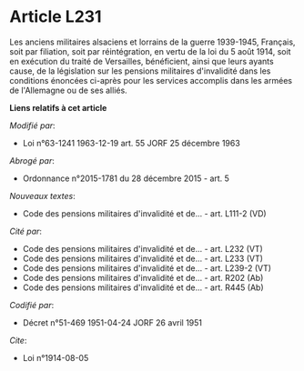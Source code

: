 # Article L231

Les anciens militaires alsaciens et lorrains de la guerre 1939-1945, Français, soit par filiation, soit par réintégration, en
vertu de la loi du 5 août 1914, soit en exécution du traité de Versailles, bénéficient, ainsi que leurs ayants cause, de la
législation sur les pensions militaires d'invalidité dans les conditions énoncées ci-après pour les services accomplis dans
les armées de l'Allemagne ou de ses alliés.

**Liens relatifs à cet article**

_Modifié par_:

  - Loi n°63-1241 1963-12-19 art. 55 JORF 25 décembre 1963

_Abrogé par_:

  - Ordonnance n°2015-1781 du 28 décembre 2015 - art. 5

_Nouveaux textes_:

  - Code des pensions militaires d'invalidité et de... - art. L111-2 (VD)

_Cité par_:

  - Code des pensions militaires d'invalidité et de... - art. L232 (VT)
  - Code des pensions militaires d'invalidité et de... - art. L233 (VT)
  - Code des pensions militaires d'invalidité et de... - art. L239-2 (VT)
  - Code des pensions militaires d'invalidité et de... - art. R202 (Ab)
  - Code des pensions militaires d'invalidité et de... - art. R445 (Ab)

_Codifié par_:

  - Décret n°51-469 1951-04-24 JORF 26 avril 1951

_Cite_:

  - Loi n°1914-08-05
